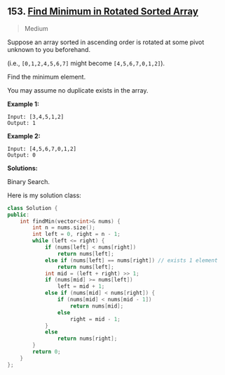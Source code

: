 ## 153. [Find Minimum in Rotated Sorted Array](https://leetcode.com/problems/find-minimum-in-rotated-sorted-array/)

> Medium

Suppose an array sorted in ascending order is rotated at some pivot unknown to you beforehand.

(i.e.,  `[0,1,2,4,5,6,7]` might become  `[4,5,6,7,0,1,2]`).

Find the minimum element.

You may assume no duplicate exists in the array.

**Example 1:**

```
Input: [3,4,5,1,2] 
Output: 1
```

**Example 2:**

```
Input: [4,5,6,7,0,1,2]
Output: 0
```



**Solutions:**

Binary Search.

Here is my solution class:

```c++
class Solution {
public:
	int findMin(vector<int>& nums) {
		int n = nums.size();
		int left = 0, right = n - 1;
		while (left <= right) {
			if (nums[left] < nums[right])
				return nums[left];
			else if (nums[left] == nums[right]) // exists 1 element
				return nums[left];
			int mid = (left + right) >> 1;
			if (nums[mid] >= nums[left])
				left = mid + 1;
			else if (nums[mid] < nums[right]) {
				if (nums[mid] < nums[mid - 1])
					return nums[mid];
				else
					right = mid - 1;
			}
			else
				return nums[right];
		}
		return 0;
	}
};
```

